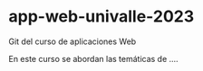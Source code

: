 # app-web-univalle-2023
Git del curso de aplicaciones Web

En este curso se abordan las temáticas de ....
